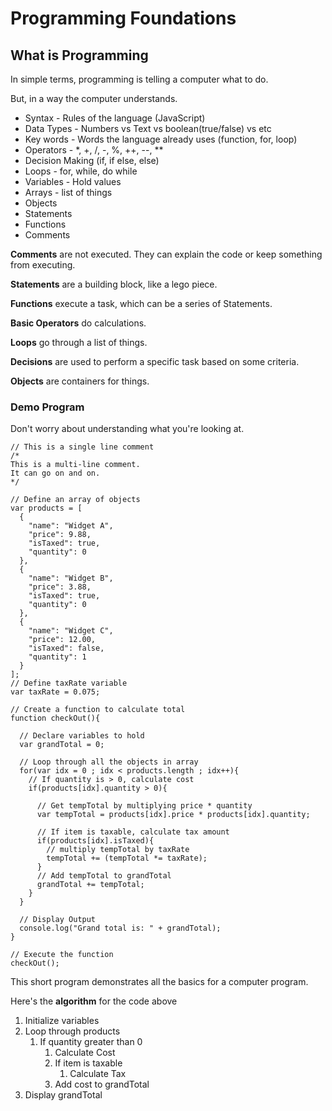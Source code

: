 # Programming Foundations
## What is Programming

In simple terms, programming is telling a computer what to do.

But, in a way the computer understands.

* Syntax - Rules of the language (JavaScript)
* Data Types - Numbers vs Text vs boolean(true/false) vs etc
* Key words - Words the language already uses (function, for, loop)
* Operators - *, +, /, -, %, ++, --, **
* Decision Making (if, if else, else)
* Loops - for, while, do while
* Variables - Hold values
* Arrays - list of things
* Objects
* Statements
* Functions
* Comments

**Comments** are not executed.  They can explain the code or keep something from executing.

**Statements** are a building block, like a lego piece.

**Functions** execute a task, which can be a series of Statements.

**Basic Operators** do calculations.

**Loops** go through a list of things.

**Decisions** are used to perform a specific task based on some criteria.

**Objects** are containers for things.

### Demo Program
Don't worry about understanding what you're looking at.

    // This is a single line comment
    /*
    This is a multi-line comment.
    It can go on and on.
    */

    // Define an array of objects
    var products = [
      { 
        "name": "Widget A",
        "price": 9.88,
        "isTaxed": true,
        "quantity": 0
      },
      { 
        "name": "Widget B",
        "price": 3.88,
        "isTaxed": true,
        "quantity": 0
      },
      { 
        "name": "Widget C",
        "price": 12.00,
        "isTaxed": false,
        "quantity": 1
      }  
    ];  
    // Define taxRate variable
    var taxRate = 0.075;

    // Create a function to calculate total
    function checkOut(){

      // Declare variables to hold 
      var grandTotal = 0;

      // Loop through all the objects in array
      for(var idx = 0 ; idx < products.length ; idx++){
        // If quantity is > 0, calculate cost
        if(products[idx].quantity > 0){

          // Get tempTotal by multiplying price * quantity
          var tempTotal = products[idx].price * products[idx].quantity;
          
          // If item is taxable, calculate tax amount
          if(products[idx].isTaxed){
            // multiply tempTotal by taxRate
            tempTotal += (tempTotal *= taxRate);
          }
          // Add tempTotal to grandTotal
          grandTotal += tempTotal;
        }
      }

      // Display Output
      console.log("Grand total is: " + grandTotal);
    }

    // Execute the function    
    checkOut();

This short program demonstrates all the basics for a computer program.

Here's the **algorithm** for the code above

1. Initialize variables
2. Loop through products
   1. If quantity greater than 0
      1. Calculate Cost
      2. If item is taxable
         1. Calculate Tax
      3. Add cost to grandTotal
3. Display grandTotal
